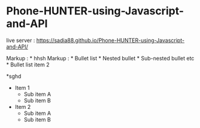 ﻿# Phone-HUNTER-using-Javascript-and-API
live server : https://sadia88.github.io/Phone-HUNTER-using-Javascript-and-API/

Markup : * hhsh
 Markup : * Bullet list
              * Nested bullet
                  * Sub-nested bullet etc
          * Bullet list item 2

*sghd
* Item 1
   * Sub item A
   * Sub item B
* Item 2
   * Sub item A
   * Sub item B
